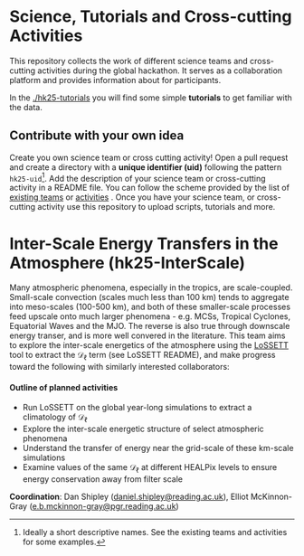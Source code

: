 # Science, Tutorials and Cross-cutting Activities

This repository collects the work of different science teams  and cross-cutting activities during the global hackathon. It serves as a collaboration platform and provides information about for participants.

In the [./hk25-tutorials](https://github.com/digital-earths-global-hackathon/hk25-teams/blob/main/hk25-tutorials) you will find some simple **tutorials** to get familiar with the data.

## Contribute with your own idea

Create you own science team or cross cutting activity! Open a pull request and create a directory with a  **unique identifier (uid)** following the pattern `hk25-uid`[^1]. Add the description of your science team or cross-cutting activity in a README file. You can follow the scheme provided by the list of [existing teams](https://digital-earths-global-hackathon.github.io/hk25/scienceteams/) or [activities](https://digital-earths-global-hackathon.github.io/hk25/crosscutting/) . Once you have your science team, or cross-cutting activity use this repository to upload scripts, tutorials and more.

[^1]: Ideally a short descriptive names.  See the existing teams and activities for some examples.

# Inter-Scale Energy Transfers in the Atmosphere (hk25-InterScale)

Many atmospheric phenomena, especially in the tropics, are scale-coupled. Small-scale convection (scales much less than 100 km) tends to aggregate into meso-scales (100-500 km), and both of these smaller-scale processes feed upscale onto much larger phenomena - e.g. MCSs, Tropical Cyclones, Equatorial Waves and the MJO. The reverse is also true through downscale energy transer, and is more well convered in the literature. This team aims to explore the inter-scale energetics of the atmosphere using the [LoSSETT](https://github.com/ElliotMG/LoSSETT) tool to extract the $\mathcal{D}_\ell$ term (see LoSSETT README), and make progress toward the following with similarly interested collaborators:

#### Outline of planned activities
* Run LoSSETT on the global year-long simulations to extract a climatology of $\mathcal{D}_\ell$
* Explore the inter-scale energetic structure of select atmospheric phenomena
* Understand the transfer of energy near the grid-scale of these km-scale simulations
* Examine values of the same $\mathcal{D}_\ell$ at different HEALPix levels to ensure energy conservation away from filter scale

**Coordination**: Dan Shipley (daniel.shipley@reading.ac.uk), Elliot McKinnon-Gray (e.b.mckinnon-gray@pgr.reading.ac.uk)
